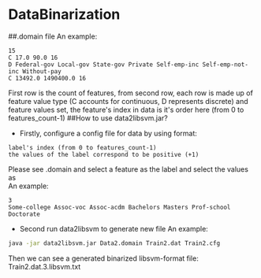 # DataBinarization
##.domain file
An example:
```
15
C 17.0 90.0 16
D Federal-gov Local-gov State-gov Private Self-emp-inc Self-emp-not-inc Without-pay
C 13492.0 1490400.0 16
```
First row is the count of features, from second row, each row is made up of feature value type (C accounts for continuous, D represents discrete) and feature values set, the feature's index in data is it's order here (from 0 to features_count-1)
##How to use data2libsvm.jar?
- Firstly, configure a config file for data by using format:
```
label's index (from 0 to features_count-1)
the values of the label correspond to be positive (+1)
```
Please see .domain and select a feature as the label and select the values as  
An example:
```
3
Some-college Assoc-voc Assoc-acdm Bachelors Masters Prof-school Doctorate
```
- Second run data2libsvm to generate new file
An example:
```bash
java -jar data2libsvm.jar Data2.domain Train2.dat Train2.cfg
```
Then we can see a generated binarized libsvm-format file: Train2.dat.3.libsvm.txt

